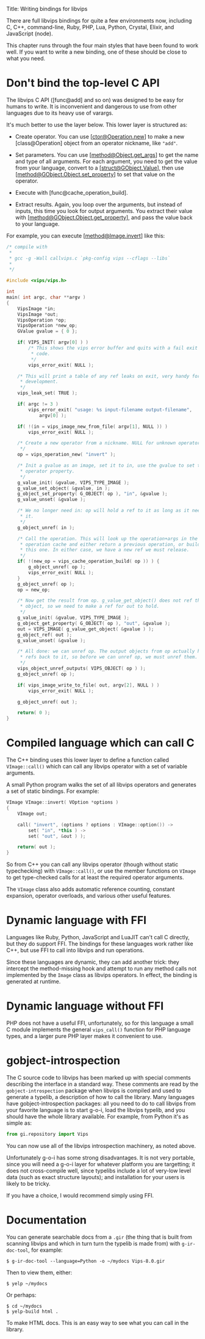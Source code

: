 Title: Writing bindings for libvips

There are full libvips bindings for quite a few environments now, including
C, C++, command-line, Ruby, PHP, Lua, Python, Crystal, Elixir, and JavaScript
(node).

This chapter runs through the four main styles that have been found to work
well. If you want to write a new binding, one of these should be close
to what you need. 

# Don't bind the top-level C API

The libvips C API ([func@add] and so on) was designed to be easy for humans
to write. It is inconvenient and dangerous to use from other languages due
to its heavy use of varargs.

It's much better to use the layer below. This lower layer is structured as:

- Create operator. You can use [ctor@Operation.new] to make a new
  [class@Operation] object from an operator nickname, like `"add"`.

- Set parameters. You can use [method@Object.get_args] to
  get the name and type of all arguments.  For each argument, you need to
  get the value from your language, convert to a [struct@GObject.Value], then
  use [method@GObject.Object.set_property] to set that value on the operator.

- Execute with [func@cache_operation_build].

- Extract results. Again, you loop over the arguments,
  but instead of inputs, this time you look for output arguments. You
  extract their value with [method@GObject.Object.get_property], and pass
  the value back to your language.

For example, you can execute [method@Image.invert] like this:

```C
/* compile with
 *
 * gcc -g -Wall callvips.c `pkg-config vips --cflags --libs`
 *
 */

#include <vips/vips.h>

int
main( int argc, char **argv )
{
	VipsImage *in;
	VipsImage *out;
	VipsOperation *op;
	VipsOperation *new_op;
	GValue gvalue = { 0 };

	if( VIPS_INIT( argv[0] ) ) 
		/* This shows the vips error buffer and quits with a fail exit
		 * code.
		 */
		vips_error_exit( NULL ); 

	/* This will print a table of any ref leaks on exit, very handy for
	 * development.
	 */
	vips_leak_set( TRUE );

	if( argc != 3 )
		vips_error_exit( "usage: %s input-filename output-filename", 
			argv[0] );

	if( !(in = vips_image_new_from_file( argv[1], NULL )) )
		vips_error_exit( NULL ); 

	/* Create a new operator from a nickname. NULL for unknown operator.
	 */
	op = vips_operation_new( "invert" );

	/* Init a gvalue as an image, set it to in, use the gvalue to set the
	 * operator property.
	 */
	g_value_init( &gvalue, VIPS_TYPE_IMAGE );
	g_value_set_object( &gvalue, in );
	g_object_set_property( G_OBJECT( op ), "in", &gvalue );
	g_value_unset( &gvalue );

	/* We no longer need in: op will hold a ref to it as long as it needs
	 * it. 
	 */
	g_object_unref( in ); 

	/* Call the operation. This will look up the operation+args in the vips
	 * operation cache and either return a previous operation, or build
	 * this one. In either case, we have a new ref we must release.
	 */
	if( !(new_op = vips_cache_operation_build( op )) ) {
		g_object_unref( op );
		vips_error_exit( NULL ); 
	}
	g_object_unref( op );
	op = new_op;

	/* Now get the result from op. g_value_get_object() does not ref the
	 * object, so we need to make a ref for out to hold.
	 */
	g_value_init( &gvalue, VIPS_TYPE_IMAGE );
	g_object_get_property( G_OBJECT( op ), "out", &gvalue );
	out = VIPS_IMAGE( g_value_get_object( &gvalue ) );
	g_object_ref( out ); 
	g_value_unset( &gvalue );

	/* All done: we can unref op. The output objects from op actually hold
	 * refs back to it, so before we can unref op, we must unref them. 
	 */
	vips_object_unref_outputs( VIPS_OBJECT( op ) ); 
	g_object_unref( op );

	if( vips_image_write_to_file( out, argv[2], NULL ) )
		vips_error_exit( NULL ); 

	g_object_unref( out );

	return( 0 ); 
}
```

# Compiled language which can call C

The C++ binding uses this lower layer to define a function called
`VImage::call()` which can call any libvips operator with a set of variable
arguments.

A small Python program walks the set of all libvips operators and generates a
set of static bindings. For example:

```c++
VImage VImage::invert( VOption *options )
{
    VImage out;

    call( "invert", (options ? options : VImage::option()) ->
        set( "in", *this ) ->
        set( "out", &out ) );

    return( out );
}
```

So from C++ you can call any libvips operator (though without static
typechecking) with `VImage::call()`, or use the member functions on `VImage`
to get type-checked calls for at least the required operator arguments.

The `VImage` class also adds automatic reference counting, constant expansion,
operator overloads, and various other useful features.

# Dynamic language with FFI

Languages like Ruby, Python, JavaScript and LuaJIT can't call C directly, but
they do support FFI. The bindings for these languages work rather like C++,
but use FFI to call into libvips and run operations.

Since these languages are dynamic, they can add another trick: they intercept
the method-missing hook and attempt to run any method calls not implemented by
the `Image` class as libvips operators. In effect, the binding is generated at
runtime.

# Dynamic language without FFI

PHP does not have a useful FFI, unfortunately, so for this language a small
C module implements the general `vips_call()` function for PHP language
types, and a larger pure PHP layer makes it convenient to use.

# gobject-introspection

The C source code to libvips has been marked up with special comments
describing the interface in a standard way. These comments are read by
the `gobject-introspection` package when libvips is compiled and used to
generate a typelib, a description of how to call the library. Many languages
have gobject-introspection packages: all you need to do to call libvips
from your favorite language is to start g-o-i, load the libvips typelib,
and you should have the whole library available. For example, from Python
it's as simple as:

```python
from gi.repository import Vips
```

You can now use all of the libvips introspection machinery, as noted above. 

Unfortunately g-o-i has some strong disadvantages. It is not very portable,
since you will need a g-o-i layer for whatever platform you are targetting;
it does not cross-compile well, since typelibs include a lot of very-low
level data (such as exact structure layouts); and installation for your
users is likely to be tricky.

If you have a choice, I would recommend simply using FFI. 

# Documentation

You can generate searchable docs from a `.gir` (the thing that is built
from scanning libvips and which in turn turn the typelib is made from) with
`g-ir-doc-tool`, for example:

```
$ g-ir-doc-tool --language=Python -o ~/mydocs Vips-8.0.gir
```

Then to view them, either:

```
$ yelp ~/mydocs 
```

Or perhaps:

```
$ cd ~/mydocs 
$ yelp-build html .
```

To make HTML docs. This is an easy way to see what you can call in the 
library.
